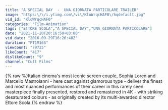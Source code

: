 ```yaml
---
title: "A SPECIAL DAY  -  UNA GIORNATA PARTICOLARE TRAILER"
image: "https:\/\/i.ytimg.com\/vi\/KloWrqcHAF0\/hqdefault.jpg"
vid_id: "KloWrqcHAF0"
categories: "Film-Animation"
tags: ["ETTORE SCOLA","A SPECIAL DAY","UNA GIORNATA PARTICOLARE"]
date: "2021-11-20T20:16:50+03:00"
vid_date: "2016-09-29T16:26:48Z"
duration: "PT1M16S"
viewcount: "79725"
likeCount: "417"
dislikeCount: "9"
channel: "Cult Films"
---
```

{% raw %}Italian cinema's most iconic screen couple, Sophia Loren and Marcello Mastroianni - here cast against glamorous type - deliver the finest and most nuanced performances of their career in this rarely seen masterpiece finally presented, restored and remastered in 4K - with striking desaturated colours - as originally created by its multi-awarded director Ettore Scola.{% endraw %}
